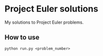 # Project Euler solutions

My solutions to Project Euler problems.

## How to use

```
python run.py <problem_number>
```
